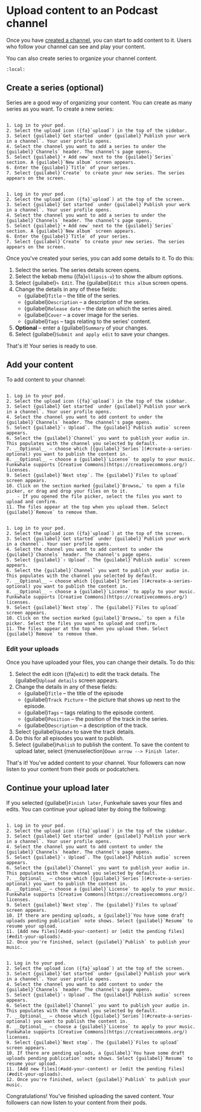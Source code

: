 # Upload content to an Podcast channel

Once you have [created a channel](create_channel.md), you can start to add content to it. Users who follow your channel can see and play your content. 

You can also create series to organize your channel content.

```{contents}
:local:
```

## Create a series (optional)

Series are a good way of organizing your content. You can create as many series as you want. To create a new series:

```{tabbed} Desktop

1. Log in to your pod.
2. Select the upload icon ({fa}`upload`) in the top of the sidebar.
3. Select {guilabel}`Get started` under {guilabel}`Publish your work in a channel`. Your user profile opens.
4. Select the channel you want to add a series to under the {guilabel}`Channels` header. The channel's page opens.
5. Select {guilabel}`+ Add new` next to the {guilabel}`Series` section. A {guilabel}`New album` screen appears.
6. Enter the {guilabel}`Title` of your series.
7. Select {guilabel}`Create` to create your new series. The series appears on the screen.

```

```{tabbed} Mobile

1. Log in to your pod.
2. Select the upload icon ({fa}`upload`) at the top of the screen.
3. Select {guilabel}`Get started` under {guilabel}`Publish your work in a channel`. Your user profile opens.
4. Select the channel you want to add a series to under the {guilabel}`Channels` header. The channel's page opens.
5. Select {guilabel}`+ Add new` next to the {guilabel}`Series` section. A {guilabel}`New album` screen appears.
6. Enter the {guilabel}`Title` of your series.
7. Select {guilabel}`Create` to create your new series. The series appears on the screen.

```

Once you've created your series, you can add some details to it. To do this:

1. Select the series. The series details screen opens.
2. Select the kebab menu ({fa}`ellipsis-v`) to show the album options.
3. Select {guilabel}`✎ Edit`. The {guilabel}`Edit this album` screen opens.
4. Change the details in any of these fields:
   - {guilabel}`Title` – the title of the series.
   - {guilabel}`Description` – a description of the series.
   - {guilabel}`Release date` – the date on which the series aired.
   - {guilabel}`Cover` – a cover image for the series.
   - {guilabel}`Tags` – tags relating to the series' content.
5. __Optional__ – enter a {guilabel}`Summary` of your changes.
6. Select {guilabel}`Submit and apply edit` to save your changes.

That's it! Your series is ready to use.

## Add your content

To add content to your channel:

```{tabbed} Desktop

1. Log in to your pod.
2. Select the upload icon ({fa}`upload`) in the top of the sidebar.
3. Select {guilabel}`Get started` under {guilabel}`Publish your work in a channel`. Your user profile opens.
4. Select the channel you want to add content to under the {guilabel}`Channels` header. The channel's page opens.
5. Select {guilabel}`⇧ Upload`. The {guilabel}`Publish audio` screen appears.
6. Select the {guilabel}`Channel` you want to publish your audio in. This populates with the channel you selected by default.
7. __Optional__ – choose which [{guilabel}`Series`](#create-a-series-optional) you want to publish the content in.
8. __Optional__ – choose a {guilabel}`License` to apply to your music. Funkwhale supports [Creative Commons](https://creativecommons.org/) licenses.
9. Select {guilabel}`Next step`. The {guilabel}`Files to upload` screen appears.
10. Click on the section marked {guilabel}`Browse…` to open a file picker, or drag and drop your files on to it.
    - If you opened the file picker, select the files you want to upload and confirm.
11. The files appear at the top when you upload them. Select {guilabel}`Remove` to remove them.

```

```{tabbed} Mobile

1. Log in to your pod.
2. Select the upload icon ({fa}`upload`) at the top of the screen.
3. Select {guilabel}`Get started` under {guilabel}`Publish your work in a channel`. Your user profile opens.
4. Select the channel you want to add content to under the {guilabel}`Channels` header. The channel's page opens.
5. Select {guilabel}`⇧ Upload`. The {guilabel}`Publish audio` screen appears.
6. Select the {guilabel}`Channel` you want to publish your audio in. This populates with the channel you selected by default.
7. __Optional__ – choose which [{guilabel}`Series`](#create-a-series-optional) you want to publish the content in.
8. __Optional__ – choose a {guilabel}`License` to apply to your music. Funkwhale supports [Creative Commons](https://creativecommons.org/) licenses.
9. Select {guilabel}`Next step`. The {guilabel}`Files to upload` screen appears.
10. Click on the section marked {guilabel}`Browse…` to open a file picker. Select the files you want to upload and confirm.
11. The files appear at the top when you upload them. Select {guilabel}`Remove` to remove them.

```

### Edit your uploads

Once you have uploaded your files, you can change their details. To do this:

1. Select the edit icon ({fa}`edit`) to edit the track details. The {guilabel}`Upload details` screen appears.
2. Change the details in any of these fields:
   - {guilabel}`Title` – the title of the episode
   - {guilabel}`Track Picture` – the picture that shows up next to the episode.
   - {guilabel}`Tags` – tags relating to the episode content.
   - {guilabel}`Position` – the position of the track in the series.
   - {guilabel}`Description` – a description of the track.
3. Select {guilabel}`Update` to save the track details.
4. Do this for all episodes you want to publish.
5. Select {guilabel}`Publish` to publish the content. To save the content to upload later, select {menuselection}`Down arrow --> Finish later`.

That's it! You've added content to your channel. Your followers can now listen to your content from their pods or podcatchers.

## Continue your upload later

If you selected {guilabel}`Finish later`, Funkwhale saves your files and edits. You can continue your upload later by doing the following:

```{tabbed} Desktop

1. Log in to your pod.
2. Select the upload icon ({fa}`upload`) in the top of the sidebar.
3. Select {guilabel}`Get started` under {guilabel}`Publish your work in a channel`. Your user profile opens.
4. Select the channel you want to add content to under the {guilabel}`Channels` header. The channel's page opens.
5. Select {guilabel}`⇧ Upload`. The {guilabel}`Publish audio` screen appears.
6. Select the {guilabel}`Channel` you want to publish your audio in. This populates with the channel you selected by default.
7. __Optional__ – choose which [{guilabel}`Series`](#create-a-series-optional) you want to publish the content in.
8. __Optional__ – choose a {guilabel}`License` to apply to your music. Funkwhale supports [Creative Commons](https://creativecommons.org/) licenses.
9. Select {guilabel}`Next step`. The {guilabel}`Files to upload` screen appears.
10. If there are pending uploads, a {guilabel}`You have some draft uploads pending publication` note shows. Select {guilabel}`Resume` to resume your upload.
11. [Add new files](#add-your-content) or [edit the pending files](#edit-your-uploads).
12. Once you're finished, select {guilabel}`Publish` to publish your music.

```

```{tabbed} Mobile

1. Log in to your pod.
2. Select the upload icon ({fa}`upload`) at the top of the screen.
3. Select {guilabel}`Get started` under {guilabel}`Publish your work in a channel`. Your user profile opens.
4. Select the channel you want to add content to under the {guilabel}`Channels` header. The channel's page opens.
5. Select {guilabel}`⇧ Upload`. The {guilabel}`Publish audio` screen appears.
6. Select the {guilabel}`Channel` you want to publish your audio in. This populates with the channel you selected by default.
7. __Optional__ – choose which [{guilabel}`Series`](#create-a-series-optional) you want to publish the content in.
8. __Optional__ – choose a {guilabel}`License` to apply to your music. Funkwhale supports [Creative Commons](https://creativecommons.org/) licenses.
9. Select {guilabel}`Next step`. The {guilabel}`Files to upload` screen appears.
10. If there are pending uploads, a {guilabel}`You have some draft uploads pending publication` note shows. Select {guilabel}`Resume` to resume your upload.
11. [Add new files](#add-your-content) or [edit the pending files](#edit-your-uploads).
12. Once you're finished, select {guilabel}`Publish` to publish your music.

```

Congratulations! You've finished uploading the saved content. Your followers can now listen to your content from their pods.
